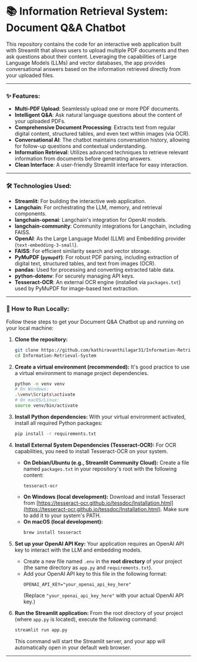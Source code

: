 # 📚 Information Retrieval System: Document Q&A Chatbot

This repository contains the code for an interactive web application built with Streamlit that allows users to upload multiple PDF documents and then ask questions about their content. Leveraging the capabilities of Large Language Models (LLMs) and vector databases, the app provides conversational answers based on the information retrieved directly from your uploaded files.

---

### ✨ Features:

* **Multi-PDF Upload**: Seamlessly upload one or more PDF documents.
* **Intelligent Q&A**: Ask natural language questions about the content of your uploaded PDFs.
* **Comprehensive Document Processing**: Extracts text from regular digital content, structured tables, and even text within images (via OCR).
* **Conversational AI**: The chatbot maintains conversation history, allowing for follow-up questions and contextual understanding.
* **Information Retrieval**: Utilizes advanced techniques to retrieve relevant information from documents before generating answers.
* **Clean Interface**: A user-friendly Streamlit interface for easy interaction.

---

### 🛠️ Technologies Used:

* **Streamlit**: For building the interactive web application.
* **Langchain**: For orchestrating the LLM, memory, and retrieval components.
* **langchain-openai**: Langchain's integration for OpenAI models.
* **langchain-community**: Community integrations for Langchain, including FAISS.
* **OpenAI**: As the Large Language Model (LLM) and Embedding provider (`text-embedding-3-small`).
* **FAISS**: For efficient similarity search and vector storage.
* **PyMuPDF (`pymupdf`)**: For robust PDF parsing, including extraction of digital text, structured tables, and text from images (OCR).
* **pandas**: Used for processing and converting extracted table data.
* **python-dotenv**: For securely managing API keys.
* **Tesseract-OCR**: An external OCR engine (installed via `packages.txt`) used by PyMuPDF for image-based text extraction.

---

### 🚀 How to Run Locally:

Follow these steps to get your Document Q&A Chatbot up and running on your local machine:

1.  **Clone the repository:**
    ```bash
    git clone https://github.com/kathiravanthilagar31/Information-Retrieval-System.git
    cd Information-Retrieval-System
    ```

2.  **Create a virtual environment (recommended):**
    It's good practice to use a virtual environment to manage project dependencies.
    ```bash
    python -m venv venv
    # On Windows:
    .\venv\Scripts\activate
    # On macOS/Linux:
    source venv/bin/activate
    ```

3.  **Install Python dependencies:**
    With your virtual environment activated, install all required Python packages:
    ```bash
    pip install -r requirements.txt
    ```
    
4.  **Install External System Dependencies (Tesseract-OCR):**
    For OCR capabilities, you need to install Tesseract-OCR on your system.
    * **On Debian/Ubuntu (e.g., Streamlit Community Cloud):**
        Create a file named `packages.txt` in your repository's root with the following content:
        ```
        tesseract-ocr
        ```
    * **On Windows (local development):**
        Download and install Tesseract from [https://tesseract-ocr.github.io/tessdoc/Installation.html](https://tesseract-ocr.github.io/tessdoc/Installation.html). Make sure to add it to your system's PATH.
    * **On macOS (local development):**
        ```bash
        brew install tesseract
        ```

5.  **Set up your OpenAI API Key:**
    Your application requires an OpenAI API key to interact with the LLM and embedding models.
    * Create a new file named `.env` in the **root directory** of your project (the same directory as `app.py` and `requirements.txt`).
    * Add your OpenAI API key to this file in the following format:
        ```
        OPENAI_API_KEY="your_openai_api_key_here"
        ```
        (Replace `"your_openai_api_key_here"` with your actual OpenAI API key.)

6.  **Run the Streamlit application:**
    From the root directory of your project (where `app.py` is located), execute the following command:
    ```bash
    streamlit run app.py
    ```
    This command will start the Streamlit server, and your app will automatically open in your default web browser.

---

